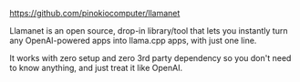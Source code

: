 https://github.com/pinokiocomputer/llamanet

Llamanet is an open source, drop-in library/tool that lets you instantly turn any OpenAI-powered apps into llama.cpp apps, with just one line.

It works with zero setup and zero 3rd party dependency so you don't need to know anything, and just treat it like OpenAI.